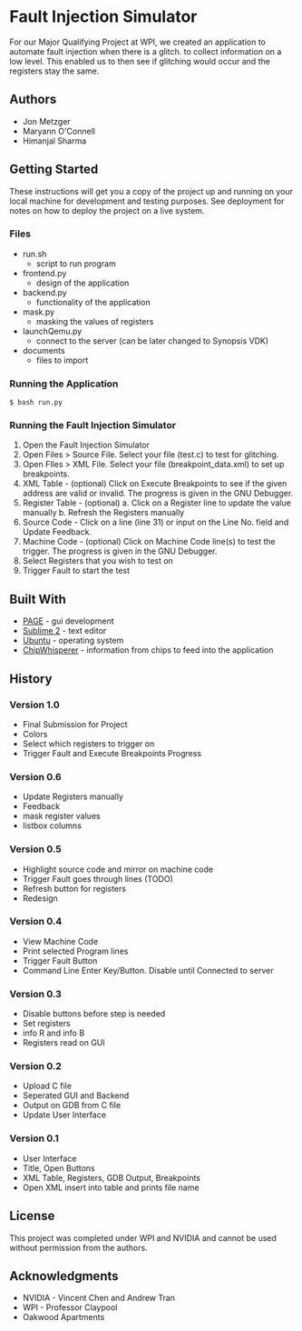 # Fault Injection Simulator

For our Major Qualifying Project at WPI, we created an application to automate fault injection when there is a glitch. to collect information on a low level. This enabled us to then see if glitching would occur and the registers stay the same.

## Authors
* Jon Metzger
* Maryann O'Connell
* Himanjal Sharma

## Getting Started

These instructions will get you a copy of the project up and running on your local machine for development and testing purposes. See deployment for notes on how to deploy the project on a live system.

### Files
* run.sh
  * script to run program
* frontend.py
  * design of the application
* backend.py
  * functionality of the application
* mask.py
  * masking the values of registers
* launchQemu.py
  * connect to the server (can be later changed to Synopsis VDK)
* documents
  * files to import

### Running the Application
```
$ bash run.py
```

### Running the Fault Injection Simulator

1. Open the Fault Injection Simulator
2. Open Files > Source File. Select your file (test.c) to test for glitching.
3. Open FIles > XML File. Select your file (breakpoint_data.xml) to set up breakpoints.
4. XML Table - (optional) Click on Execute Breakpoints to see if the given address are valid or invalid. The progress is given in the GNU Debugger.
5. Register Table - (optional) 
 a. Click on a Register line to update the value manually
 b. Refresh the Registers manually
6. Source Code - Click on a line (line 31) or input on the Line No. field and Update Feedback.
7. Machine Code - (optional) Click on Machine Code line(s) to test the trigger. The progress is given in the GNU Debugger.
8. Select Registers that you wish to test on
9. Trigger Fault to start the test


## Built With

* [PAGE]() - gui development
* [Sublime 2]() - text editor
* [Ubuntu]() - operating system
* [ChipWhisperer]() - information from chips to feed into the application

## History

### Version 1.0
* Final Submission for Project
* Colors
* Select which registers to trigger on
* Trigger Fault and Execute Breakpoints Progress

### Version 0.6
* Update Registers manually
* Feedback
* mask register values
* listbox columns

### Version 0.5
* Highlight source code and mirror on machine code
* Trigger Fault goes through lines (TODO)
* Refresh button for registers
* Redesign

### Version 0.4
* View Machine Code
* Print selected Program lines
* Trigger Fault Button
* Command Line Enter Key/Button. Disable until Connected to server

### Version 0.3
* Disable buttons before step is needed
* Set registers
* info R and info B
* Registers read on GUI

### Version 0.2
* Upload C file
* Seperated GUI and Backend
* Output on GDB from C file
* Update User Interface

### Version 0.1
* User Interface
* Title, Open Buttons
* XML Table, Registers, GDB Output, Breakpoints
* Open XML insert into table and prints file name

## License

This project was completed under WPI and NVIDIA and cannot be used without permission from the authors.

## Acknowledgments

* NVIDIA - Vincent Chen and Andrew Tran
* WPI - Professor Claypool
* Oakwood Apartments
